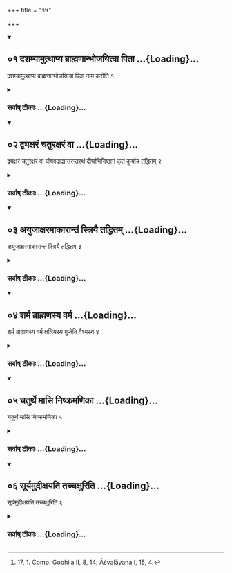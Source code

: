+++
title = "१७"

+++
<div class="js_include" includetitle="true" newlevelforh1="2" unfilled url="/vedAH_yajuH/vAjasaneyam/sUtram/pAraskara-gRhyam/vishvAsa-prastutiH/1/17/01_dashamyAmutthApya_brAhmaNAnbhojayitvA_pitA.md">
<details open><summary><h2>०१ दशम्यामुत्थाप्य ब्राह्मणान्भोजयित्वा पिता ...{Loading}...</h2></summary>

दशम्यामुत्थाप्य ब्राह्मणान्भोजयित्वा पिता नाम करोति १
</details>
</div>
<div class="js_include collapsed" newlevelforh1="3" title="सर्वाष् टीकाः" unfilled url="/vedAH_yajuH/vAjasaneyam/sUtram/pAraskara-gRhyam/sarvASh_TIkAH/1/17/01_dashamyAmutthApya_brAhmaNAnbhojayitvA_pitA.md">
<details><summary><h3>सर्वाष् टीकाः ...{Loading}...</h3></summary>

1 [^1] . On the tenth day (after the birth of the child) the father, having made (his wife) get up, and having fed the Brāhmaṇas, gives a name (to the child),


[^1]:  17, 1. Comp. Gobhila II, 8, 14; Āśvalāyana I, 15, 4.


</details>
</div>
<div class="js_include" includetitle="true" newlevelforh1="2" unfilled url="/vedAH_yajuH/vAjasaneyam/sUtram/pAraskara-gRhyam/vishvAsa-prastutiH/1/17/02_dvyaxaraM_chaturaxaraM_vA.md">
<details open><summary><h2>०२ द्व्यक्षरं चतुरक्षरं वा ...{Loading}...</h2></summary>

द्व्यक्षरं चतुरक्षरं वा घोषवदाद्यन्तरन्तस्थं दीर्घाभिनिष्ठानं कृतं कुर्यान्न तद्धितम् २
</details>
</div>
<div class="js_include collapsed" newlevelforh1="3" title="सर्वाष् टीकाः" unfilled url="/vedAH_yajuH/vAjasaneyam/sUtram/pAraskara-gRhyam/sarvASh_TIkAH/1/17/02_dvyaxaraM_chaturaxaraM_vA.md">
<details><summary><h3>सर्वाष् टीकाः ...{Loading}...</h3></summary>

2. Of two syllables, or of four syllables beginning with a sonant, with a semivowel in it, with a long vowel (or) the Visarga (at its end), with a Kṛt (suffix), not with a Taddhita;

</details>
</div>
<div class="js_include" includetitle="true" newlevelforh1="2" unfilled url="/vedAH_yajuH/vAjasaneyam/sUtram/pAraskara-gRhyam/vishvAsa-prastutiH/1/17/03_ayujAxaramAkArAntaM_striyai_taddhitam.md">
<details open><summary><h2>०३ अयुजाक्षरमाकारान्तं स्त्रियै तद्धितम् ...{Loading}...</h2></summary>

अयुजाक्षरमाकारान्तं स्त्रियै तद्धितम् ३
</details>
</div>
<div class="js_include collapsed" newlevelforh1="3" title="सर्वाष् टीकाः" unfilled url="/vedAH_yajuH/vAjasaneyam/sUtram/pAraskara-gRhyam/sarvASh_TIkAH/1/17/03_ayujAxaramAkArAntaM_striyai_taddhitam.md">
<details><summary><h3>सर्वाष् टीकाः ...{Loading}...</h3></summary>

3. With an uneven number of syllables, ending in ā, with a Taddhita (suffix) to a girl.

</details>
</div>
<div class="js_include" includetitle="true" newlevelforh1="2" unfilled url="/vedAH_yajuH/vAjasaneyam/sUtram/pAraskara-gRhyam/vishvAsa-prastutiH/1/17/04_sharma_brAhmaNasya_varma.md">
<details open><summary><h2>०४ शर्म ब्राह्मणस्य वर्म ...{Loading}...</h2></summary>

शर्म ब्राह्मणस्य वर्म क्षत्रियस्य गुप्तेति वैश्यस्य ४
</details>
</div>
<div class="js_include collapsed" newlevelforh1="3" title="सर्वाष् टीकाः" unfilled url="/vedAH_yajuH/vAjasaneyam/sUtram/pAraskara-gRhyam/sarvASh_TIkAH/1/17/04_sharma_brAhmaNasya_varma.md">
<details><summary><h3>सर्वाष् टीकाः ...{Loading}...</h3></summary>

4. (The name) of a Brāhmaṇa (should end in)

śarman (for inst. Viṣṇuśarman), that of a Kṣatriya in varman (for inst. Lakṣmīvarman), that of a Vaiśya in gupta (for inst. Candragupta).

</details>
</div>
<div class="js_include" includetitle="true" newlevelforh1="2" unfilled url="/vedAH_yajuH/vAjasaneyam/sUtram/pAraskara-gRhyam/vishvAsa-prastutiH/1/17/05_chaturthe_mAsi_niShkramaNikA.md">
<details open><summary><h2>०५ चतुर्थे मासि निष्क्रमणिका ...{Loading}...</h2></summary>

चतुर्थे मासि निष्क्रमणिका ५
</details>
</div>
<div class="js_include collapsed" newlevelforh1="3" title="सर्वाष् टीकाः" unfilled url="/vedAH_yajuH/vAjasaneyam/sUtram/pAraskara-gRhyam/sarvASh_TIkAH/1/17/05_chaturthe_mAsi_niShkramaNikA.md">
<details><summary><h3>सर्वाष् टीकाः ...{Loading}...</h3></summary>

5. In the forth month (follows) the going out.

</details>
</div>
<div class="js_include" includetitle="true" newlevelforh1="2" unfilled url="/vedAH_yajuH/vAjasaneyam/sUtram/pAraskara-gRhyam/vishvAsa-prastutiH/1/17/06_sUryamudIxayati_tachchaxuriti.md">
<details open><summary><h2>०६ सूर्यमुदीक्षयति तच्चक्षुरिति ...{Loading}...</h2></summary>

सूर्यमुदीक्षयति तच्चक्षुरिति ६
</details>
</div>
<div class="js_include collapsed" newlevelforh1="3" title="सर्वाष् टीकाः" unfilled url="/vedAH_yajuH/vAjasaneyam/sUtram/pAraskara-gRhyam/sarvASh_TIkAH/1/17/06_sUryamudIxayati_tachchaxuriti.md">
<details><summary><h3>सर्वाष् टीकाः ...{Loading}...</h3></summary>

6. He makes (the child) look at the sun, pronouncing (the verse), 'That eye' (Vāj. Saṃhitā XXXVI, 24).

</details>
</div>